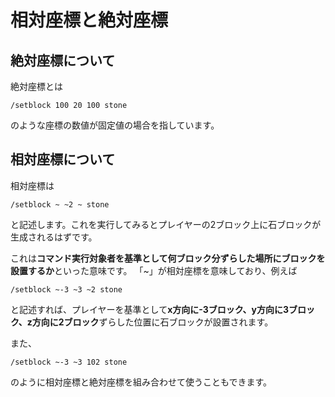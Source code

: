 # 相対座標と絶対座標

## 絶対座標について
絶対座標とは

```
/setblock 100 20 100 stone
```

のような座標の数値が固定値の場合を指しています。

## 相対座標について
相対座標は

```
/setblock ~ ~2 ~ stone
```

と記述します。これを実行してみるとプレイヤーの2ブロック上に石ブロックが生成されるはずです。

これは**コマンド実行対象者を基準として何ブロック分ずらした場所にブロックを設置するか**といった意味です。
「~」が相対座標を意味しており、例えば

```
/setblock ~-3 ~3 ~2 stone
```

と記述すれば、プレイヤーを基準として**x方向に-3ブロック、y方向に3ブロック、z方向に2ブロック**ずらした位置に石ブロックが設置されます。

また、

```
/setblock ~-3 ~3 102 stone
```

のように相対座標と絶対座標を組み合わせて使うこともできます。